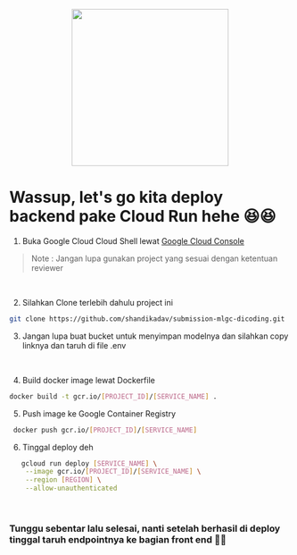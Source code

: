 <p align="center">
    <img src="https://media.tenor.com/o8ECtZBADOYAAAAM/liliel-25-dimensional-seduction.gif" height="281">
</p>

# Wassup, let's go kita deploy backend pake Cloud Run hehe 😆😆

1. Buka Google Cloud Cloud Shell lewat [Google Cloud Console](https://console.cloud.google.com/)
> Note : Jangan lupa gunakan project yang sesuai dengan ketentuan reviewer
<br>

2. Silahkan Clone terlebih dahulu project ini
```bash
git clone https://github.com/shandikadav/submission-mlgc-dicoding.git
```

3. Jangan lupa buat bucket untuk menyimpan modelnya dan silahkan copy linknya dan taruh di file .env
<br>

4. Build docker image lewat Dockerfile
 ```bash
docker build -t gcr.io/[PROJECT_ID]/[SERVICE_NAME] .
```

5. Push image ke Google Container Registry
```bash
 docker push gcr.io/[PROJECT_ID]/[SERVICE_NAME]
```

6. Tinggal deploy deh
```bash
   gcloud run deploy [SERVICE_NAME] \
    --image gcr.io/[PROJECT_ID]/[SERVICE_NAME] \
    --region [REGION] \
    --allow-unauthenticated
```

<br>

### Tunggu sebentar lalu selesai, nanti setelah berhasil di deploy tinggal taruh endpointnya ke bagian front end 🥳🥳
